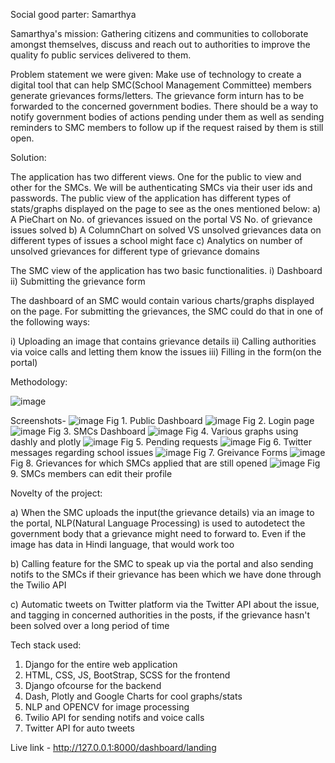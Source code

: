 
Social good parter: Samarthya

Samarthya's mission: Gathering citizens and communities to colloborate amongst themselves, discuss and reach out to authorities to improve the quality fo public services delivered to them.

Problem statement we were given: Make use of technology to create a digital tool that can help SMC(School Management Committee) members generate grievances forms/letters. The grievance form inturn has to be forwarded to the concerned government bodies. There should be a way to notify government bodies of actions pending under them as well as sending reminders to SMC members to follow up if the request raised by them is still open.

Solution:

The application has two different views. One for the public to view and other for the SMCs. We will be authenticating SMCs via their user ids and passwords.
The public view of the application has different types of stats/graphs displayed on the page to see as the ones mentioned below:
a) A PieChart on No. of grievances issued on the portal VS No. of grievance issues solved
b) A ColumnChart on solved VS unsolved grievances data on different types of issues a school might face
c) Analytics on number of unsolved grievances for different type of grievance domains

The SMC view of the application has two basic functionalities. i) Dashboard ii) Submitting the grievance form

The dashboard of an SMC would contain various charts/graphs displayed on the page.
For submitting the grievances, the SMC could do that in one of the following ways:

i) Uploading an image that contains grievance details
ii) Calling authorities via voice calls and letting them know the issues
iii) Filling in the form(on the portal)

Methodology:

![image](https://user-images.githubusercontent.com/84508881/137133974-cb61fc1a-3863-4c02-b6c3-da3c82fefa58.png)



Screenshots-
![image](https://user-images.githubusercontent.com/84508881/137122979-4d0de8b0-90e1-45e9-9fab-1a77f7754dc3.png)
Fig 1. Public Dashboard
![image](https://user-images.githubusercontent.com/84508881/137123041-8a001d0b-863c-4363-91b6-d80a875a649b.png)
Fig 2. Login page
![image](https://user-images.githubusercontent.com/84508881/137124506-2d51a090-f91b-4dbd-96a9-f0c6e5919db5.png)
Fig 3. SMCs Dashboard
![image](https://user-images.githubusercontent.com/84508881/137124533-e8fb0eeb-1008-4281-8115-dc5840469f91.png)
Fig 4. Various graphs using dashly and plotly
![image](https://user-images.githubusercontent.com/84508881/137124592-4c3763f0-7668-4a70-980d-da94f86b7493.png)
Fig 5. Pending requests
![image](https://user-images.githubusercontent.com/84508881/137125625-480dd1f0-90e8-4324-bf54-2fd5956df42d.png)
Fig 6. Twitter messages regarding school issues
![image](https://user-images.githubusercontent.com/84508881/137124638-b0e270a8-5985-474d-b7e2-bdc1ef3fd64b.png)
Fig 7. Greivance Forms
![image](https://user-images.githubusercontent.com/84508881/137124697-17ef0503-d6f2-4957-922d-b43690e4091d.png)
Fig 8. Grievances for which SMCs applied that are still opened
![image](https://user-images.githubusercontent.com/84508881/137124731-0a1a73cb-081d-44a3-8c54-879cd86d5c8f.png)
Fig 9. SMCs members can edit their profile

Novelty of the project:

a) When the SMC uploads the input(the grievance details) via an image to the portal, NLP(Natural Language Processing) is used to autodetect the government body that a grievance might need to forward to. Even if the image has data in Hindi language, that would work too

b) Calling feature for the SMC to speak up via the portal and also sending notifs to the SMCs if their grievance has been which we have done through the Twilio API

c) Automatic tweets on Twitter platform via the Twitter API about the issue, and tagging in concerned authorities in the posts, if the grievance hasn't been solved over a long period of time

Tech stack used:
1) Django for the entire web application
2) HTML, CSS, JS, BootStrap, SCSS for the frontend
3) Django ofcourse for the backend
4) Dash, Plotly and Google Charts for cool graphs/stats
5) NLP and OPENCV for image processing
6) Twilio API for sending notifs and voice calls
7) Twitter API for auto tweets

Live link - http://127.0.0.1:8000/dashboard/landing
